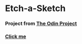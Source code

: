 # Etch-a-Sketch

### Project from [The Odin Project](https://www.theodinproject.com/)

### [Click me](https://etch-a-sketch-top.netlify.app/)
